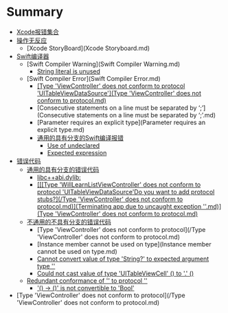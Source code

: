 # Summary

* [Xcode报错集合](README.md)
* [操作无反应](//操作无反应.md#操作无反应)
  * [Xcode StoryBoard](Xcode Storyboard.md)
* [Swift编译器](Swift编译器.md)
  * [Swift Compiler Warning](Swift Compiler Warning.md)
    * [String literal is unused](swift-compiler-warning/string-literal-is-unused.md)
  * [Swift Compiler Error](Swift Compiler Error.md)
    * [\[Type 'ViewController' does not conform to protocol 'UITableViewDataSource'\]\(Type 'ViewController' does not conform to protocol.md\)](type-viewcontroller-does-not-conform-to-protocol-uitableviewdatasourcetype-viewcontroller-does-not-conform-to-protocolmd.md)
    * [Consecutive statements on a line must be separated by ‘;’](Consecutive statements on a line must be separated by ‘;’.md)
    * [Parameter requires an explicit type](Parameter requires an explicit type.md)
    * [通用的具有分支的Swift编译报错](通用的具有分支的Swift编译报错.md)
      * [Use of undeclared](use-of-undeclared.md)
      * [Expected expression](e-xpected-expression.md)
* [错误代码](错误代码.md)
  * [通用的具有分支的错误代码](错误问题通用的具有分支的错误代码.md)
    * [libc++abi.dylib:](libc++abi.dylib:.md)
    * [\[\[\[Type 'WillLearnListViewController' does not conform to protocol 'UITableViewDataSource'Do you want to add protocol stubs?\]\(/Type 'ViewController' does not conform to protocol.md\)\]\(Terminating app due to uncaught exception ''.md\)\]\(Type 'ViewController' does not conform to protocol.md\)](错误问题通用的具有分支的错误代码/type-willlearnlistviewcontroller-does-not-conform-to-protocol-uitableviewdatasourcedo-you-want-to-add-protocol-stubstype-viewcontroller-does-not-conform-to-protocolmdterminating-app-due-to-uncaught-exception-mdtype-viewcontroller-does-not-conform-to.md)
  * [不通用的不具有分支的错误代码](错误问题不通用的不具有分支的错误代码.md)
    * \[Type 'ViewController' does not conform to protocol\]\(/Type 'ViewController' does not conform to protocol.md\)
    * [Instance member cannot be used on type](Instance member cannot be used on type.md)
    * [Cannot convert value of type 'String?' to expected argument type ''](cannot-convert-value-of-type-string-to-expected-argument-type.md)
    * [Could not cast value of type 'UITableViewCell' \(\) to '.' \(\)](could-not-cast-value-of-type-uitableviewcell-to.md)
  * [Redundant conformance of '' to protocol ''](redundant-conformance-of-to-protocol-redundant-conformance-of-to-protocol-md.md)
    * ['\(\) -&gt; \(\)' is not convertible to 'Bool'](/redundant-conformance-of-to-protocol-redundant-conformance-of-to-protocol-md/-is-not-convertible-to-bool2829-2829-is-not-convertible-to-boolmd.md)
* [Type 'ViewController' does not conform to protocol](/Type 'ViewController' does not conform to protocol.md)



